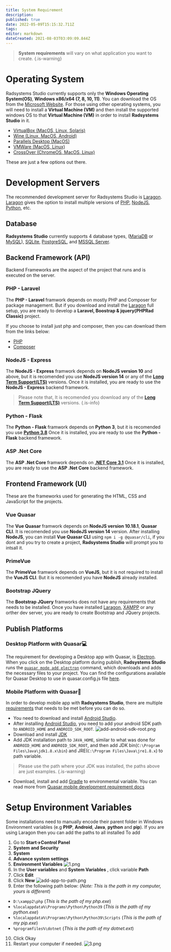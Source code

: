 ```yaml
---
title: System Requirement
description: 
published: true
date: 2022-05-09T15:15:32.711Z
tags: 
editor: markdown
dateCreated: 2021-08-03T03:09:09.844Z
---
```



> **System requirements** will vary on what application you want to create.
{.is-warning}

# Operating System
Radsystems Studio currently supports only the **Windows Operating System(OS)**, **Windows x86/x64 (7, 8, 10, 11)**. You can download the OS from the <a href="https://www.microsoft.com/en-us/software-download/" target="_blank">Microsoft Website</a>. For those using other operating systems, you will need to install a **Virtual Machine (VM)** and then install the supported windows OS to that **Virtual Machine (VM)** in order to install **Radsystems Studio** in it.
- <a href="https://www.virtualbox.org/wiki/Downloads" target="_blank">VirtualBox (MacOS, Linux, Solaris)</a>
- <a href="https://wiki.winehq.org/Download" target="_blank">Wine (Linux, MacOS, Android)</a>
- <a href="https://www.parallels.com/" target="_blank">Parallels Desktop (MacOS)</a>
- <a href="https://www.vmware.com/products/fusion.html" target="_blank">VMWare (MacOS, Linux)</a>
- <a href="https://www.codeweavers.com/crossover/" target="_blank">CrossOver (ChromeOS, MacOS, Linux)</a>

These are just a few options out there.
# Development Servers
The recommended development server for Radsystems Studio is <a href="https://laragon.org/download/" target="_blank">Laragon</a>. <a href="https://laragon.org/download/" target="_blank">Laragon</a> gives the option to install multiple versions of <a href="https://www.php.net/" target="_blank">PHP</a>, <a href="https://nodejs.org/en/" target="_blank">NodeJS</a>, <a href="https://www.python.org/downloads/" target="_blank">Python</a>, etc.

## Database
**Radsystems Studio** currently supports 4 database types, (<a href="https://mariadb.org/download/" target="_blank">MariaDB</a> or <a href="https://dev.mysql.com/downloads/installer/" target="_blank">MySQL</a>), <a href="https://www.sqlite.org/download.html" target="_blank">SQLite</a>, <a href="https://www.postgresql.org/download/" target="_blank">PostgreSQL</a>, and <a href="https://www.microsoft.com/en-us/sql-server/sql-server-downloads" target="_blank">MSSQL Server</a>.

## Backend Framework (API)
Backend Frameworks are the aspect of the project that runs and is executed on the server.

### PHP - Laravel
The **PHP -  Laravel** framwork depends on mostly PHP and Composer for package management. But if you download and install the <a href="https://laragon.org/download/" target="_blank">Laragon</a> full setup, you are ready to develop a **Laravel, Boostrap & jquery(PHPRad Classic)** project.

If you choose to install just php and composer, then you can download them from the links below:
- <a href="https://www.php.net/downloads.php" target="_blank">PHP</a>
- <a href="https://getcomposer.org/download/" target="_blank">Composer</a>

### NodeJS - Express
The **NodeJS - Express** framwork depends on **NodeJS version 10** and above, but it is recomended you use **NodeJS version 14** or any of the **<a href="https://nodejs.org/en/" target="_blank">Long Term Support(LTS)</a>** versions. Once it is installed, you are ready to use the **NodeJS - Express** backend framework.
> Please note that, It is recomended you download any of the **<a href="https://nodejs.org/en/" target="_blank">Long Term Support(LTS)</a>** versions.
{.is-info}

### Python - Flask
The **Python - Flask** framwork depends on **Python 3**, but it is recomended you use **<a href="https://www.python.org/downloads/release/python-3810/" target="_blank">Python 3.8</a>** Once it is installed, you are ready to use the **Python - Flask** backend framework.

### ASP .Net Core
The **ASP .Net Core** framwork depends on **<a href="https://dotnet.microsoft.com/en-us/download/dotnet/3.1" target="_blank">.NET Core 3.1</a>** Once it is installed, you are ready to use the **ASP .Net Core** backend framework.

## Frontend Framework (UI)
These are the frameworks used for generating the HTML, CSS and JavaScript for the projects.

### Vue Quasar
The **Vue Quasar** framwork depends on **NodeJS version 10.18.1**, **Quasar CLI**. It is recomended you use **NodeJS version 14** version. After installing **NodeJS**, you can install **Vue Quasar CLI** using `npm i -g @quasar/cli`, if you dont and you try to create a project, **Radsystems Studio** will prompt you to intsall it.

### PrimeVue
The **PrimeVue** framwork depends on **VueJS**, but it is not required to install the **VueJS CLI**. But it is recomended you have **NodeJS** already installed.

### Bootstrap JQuery
The **Bootstrap JQuery** framworks does not have any requirements that needs to be installed. Once you have installed <a href="https://laragon.org/download/" target="_blank">Laragon</a>, <a href="https://www.apachefriends.org/download.html" target="_blank">XAMPP</a> or any orther dev server, you are ready to create Bootstrap and JQuery projects.

## Publish Platforms
### Desktop Platform with Quasar💻
The requirement for developing a Desktop app with Quasar, is <a href="https://quasar.dev/quasar-cli-webpack/developing-electron-apps/introduction" target="_blank">Electron</a>. When you click on the Desktop platform during publish, **Radsystems Studio** runs the <a href="https://quasar.dev/quasar-cli-webpack/developing-electron-apps/preparation" target="_blank">`quasar mode add electron`</a> command, which downloads and adds the necessary files to your project. You can find the configurations available for Quasar Desktop to use in quasar.config.js file <a href="https://quasar.dev/quasar-cli-webpack/developing-electron-apps/configuring-electron" target="_blank">here</a>.

### Mobile Platform with Quasar📱
In order to develop mobile app with **Radsystems Studio**, there are multiple <a href="https://quasar.dev/quasar-cli-vite/developing-cordova-apps/preparation#-start-developing" target="_blank">requirements</a> that needs to be met before you can do so.

- You need to download and install <a href="https://developer.android.com/studio" target="_blank">Android Studio</a>.
- After installing <a href="https://developer.android.com/studio" target="_blank">Android Studio</a>, you need to add your android SDK path to `ANDROID_HOME` and `ANDROID_SDK_ROOT`.
![add-android-sdk-root.png](/requirements/add-android-sdk-root.png)
- Download and install <a href="https://www.oracle.com/technetwork/java/javase/downloads/jdk8-downloads-2133151.html" target="_blank">JDK</a>
- Add JDK installation path to `JAVA_HOME`, similar to what was done for `ANDROID_HOME` and `ANDROID_SDK_ROOT`, and then add JDK bin(`C:\Program Files\Java\jdk1.8.x\bin`) and JRE(`C:\Program Files\Java\jre1.8.x`) to path variable. 
> Please use the path where your JDK was installed, the paths above are just examples.
{.is-warning}

- Download, install and add <a href="https://downloads.gradle-dn.com/distributions/gradle-4.10.3-all.zip" target="_blank">Gradle</a> to environmental variable.
You can read more from <a href="https://quasar.dev/quasar-cli-vite/developing-cordova-apps/preparation#-start-developing" target="_blank">Quasar mobile development requirement docs</a>

# Setup Environment Variables
Some installations need to manually encode their parent folder in Windows Environment variables (e.g **PHP**, **Android**, **Java**, **python** and **pip**). If you are using Laragon then you can add the paths to all installed To add 
1. Go to **Start->Control Panel**
2. **System and Security**
3. **System**
4. **Advance system settings**
5. **Environment Variables**
![1.png](/requirements/1.png)
6. In the **User variables** and **System Variables** , click variable **Path**
7. Click **Edit**
8. Click **New**
![add-app-to-path.png](/requirements/add-app-to-path.png)
9. Enter the following path below: (*Note: This is the path in my computer, yours is different*)
- `D:\xampp2\php` (*This is the path of my php.exe*)
- `%localappdata%\Programs\Python\Python39` (*This is the path of my python.exe*)
- `%localappdata%\Programs\Python\Python39\Scripts` (*This is the path of my pip.exe*)
- `%programfiles%\dotnet` (*This is the path of my dotnet.ext*)
10. Click Okay
11. Restart your computer if needed.
![3.png](/requirements/3.png)
